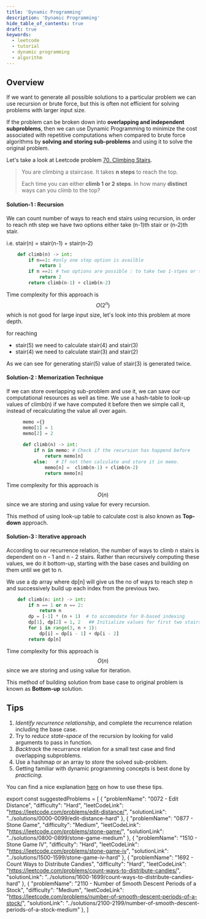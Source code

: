 ```yaml
---
title: 'Dynamic Programming'
description: 'Dynamic Programming'
hide_table_of_contents: true
draft: true
keywords:
  - leetcode
  - tutorial
  - dynamic programming
  - algorithm
---
```


<TutorialAuthors names="@Cyber-Machine"/>

## Overview

If we want to generate all possible solutions to a particular problem we can use recursion or brute force, but this is often not efficient for solving problems with larger input size.

If the problem can be broken down into **overlapping and independent subproblems**, then we can use Dynamic Programming to minimize the cost associated with repetitive computations when compared to brute force algorithms by **solving and storing sub-problems** and using it to solve the original problem.

Let's take a look at Leetcode problem [70. Climbing Stairs](https://leetcode.com/problems/climbing-stairs/).

> You are climbing a staircase. It takes **n steps** to reach the top.
>
> Each time you can either **climb 1 or 2 steps**. In how many **distinct** ways can you climb to the top?
>

#### Solution-1 : Recursion 
We can count number of ways to reach end stairs using recursion, in order to reach nth step we have two options either take (n-1)th stair or (n-2)th stair.


i.e. stair(n) = stair(n-1) + stair(n-2) 
```python
    def climb(n) -> int:
        if n==1: #only one step option is availble
            return 1
        if n ==2: # two options are possible : to take two 1-stpes or to only take one 2-steps
            return 2
        return climb(n-1) + climb(n-2)
```
Time complexity for this approach is $$O(2^n)$$ which is not good for large input size, let's look into this problem at more depth.

for reaching  
- stair(5) we need to calculate stair(4) and stair(3)
- stair(4) we need to calculate stair(3) and stair(2)

As we can see for generating stair(5) value of stair(3) is generated twice.



#### Solution-2 : Memorization Technique
If we can store overlapping sub-problem and use it, we can save our computational resources as well as time.
We use a hash-table to look-up values of climb(n) if we have computed it before then we simple call it, instead of recalculating the value all over again.
```python
      memo ={}
      memo[1] = 1
      memo[2] = 2
      
      def climb(n) -> int:
          if n in memo: # Check if the recursion has happend before
              return memo[n]
          else:   # If not then calculate and store it in memo.
              memo[n] =  climb(n-1) + climb(n-2)
              return memo[n]
```
Time complexity for this approach is $$O(n)$$ since we are storing and using value for every recursion.

This method of using look-up table to calculate cost is also known as **Top-down** approach.

#### Solution-3 : Iterative approach

According to our recurrence relation, the number of ways to climb n stairs is dependent on n - 1 and n - 2 stairs. Rather than recursively computing these values, we do it bottom-up, starting with the base cases and building on them until we get to n.

We use a dp array where dp[n] will give us the no of ways to reach step n and successively build up each index from the previous two.

```python
    def climb(n: int) -> int:
        if n == 1 or n == 2:
            return n
        dp = [-1] * (n + 1)  # to accomodate for 0-based indexing 
        dp[1], dp[2] = 1, 2   ## Initialize values for first two stairs
        for i in range(3, n + 1):
            dp[i] = dp[i - 1] + dp[i - 2]
        return dp[n]
```
Time complexity for this approach is $$O(n)$$ since we are storing and using value for iteration.

This method of building solution from base case to original problem is known as **Bottom-up** solution.

## Tips 
1. *Identify recurrence relationship*, and complete the recurrence relation including the base case.
2. Try to *reduce state-space* of the recursion by looking for valid arguments to pass in function.
3. *Backtrack* the recurrance relation for a small test case and find overlapping subproblems.
4. Use a hashmap or an array to *store* the solved sub-problem.
5. Getting familiar with dynamic programming concepts is best done by *practicing*.

You can find a nice explanation [here](https://qr.ae/pGcv9h) on how to use these tips.


export const suggestedProblems = [
  {
    "problemName": "0072 - Edit Distance",
    "difficulty": "Hard",
    "leetCodeLink": "https://leetcode.com/problems/edit-distance/",
    "solutionLink": "../solutions/0000-0099/edit-distance-hard"
  },
  {
    "problemName": "0877 - Stone Game",
    "difficulty": "Medium",
    "leetCodeLink": "https://leetcode.com/problems/stone-game/",
    "solutionLink": "../solutions/0800-0899/stone-game-medium"
  },
  {
    "problemName": "1510 - Stone Game IV",
    "difficulty": "Hard",
    "leetCodeLink": "https://leetcode.com/problems/stone-game-iv",
    "solutionLink": "../solutions/1500-1599/stone-game-iv-hard"
  },
  {
    "problemName": "1692 - Count Ways to Distribute Candies",
    "difficulty": "Hard",
    "leetCodeLink": "https://leetcode.com/problems/count-ways-to-distribute-candies/",
    "solutionLink": "../solutions/1600-1699/count-ways-to-distribute-candies-hard"
  },
  {
    "problemName": "2110 - Number of Smooth Descent Periods of a Stock",
    "difficulty": "Medium",
    "leetCodeLink": "https://leetcode.com/problems/number-of-smooth-descent-periods-of-a-stock/",
    "solutionLink": "../solutions/2100-2199/number-of-smooth-descent-periods-of-a-stock-medium"
  },
]

<Table title="Suggested Problems" data={suggestedProblems} />
